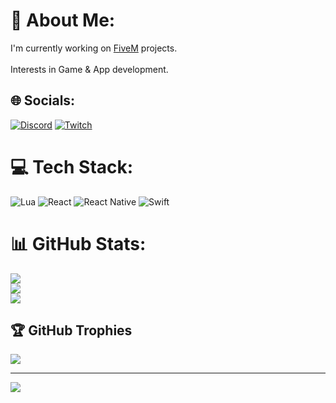 # 💫 About Me:
I'm currently working on [FiveM](https://fivem.net) projects.<br><br>Interests in Game & App development.


## 🌐 Socials:
[![Discord](https://img.shields.io/badge/Discord-%237289DA.svg?logo=discord&logoColor=white)](https://discord.gg/yX72Udf2ga) [![Twitch](https://img.shields.io/badge/Twitch-%239146FF.svg?logo=Twitch&logoColor=white)](https://twitch.tv/justdelta_) 

# 💻 Tech Stack:
![Lua](https://img.shields.io/badge/lua-%232C2D72.svg?style=for-the-badge&logo=lua&logoColor=white)
![React](https://img.shields.io/badge/react-%2320232a.svg?style=for-the-badge&logo=react&logoColor=%2361DAFB) ![React Native](https://img.shields.io/badge/react_native-%2320232a.svg?style=for-the-badge&logo=react&logoColor=%2361DAFB) ![Swift](https://img.shields.io/badge/swift-F54A2A?style=for-the-badge&logo=swift&logoColor=white)
# 📊 GitHub Stats:
![](https://github-readme-stats.vercel.app/api?username=JustDeltaAU&theme=dark&hide_border=false&include_all_commits=false&count_private=false)<br/>
![](https://github-readme-streak-stats.herokuapp.com/?user=JustDeltaAU&theme=dark&hide_border=false)<br/>
![](https://github-readme-stats.vercel.app/api/top-langs/?username=JustDeltaAU&theme=dark&hide_border=false&include_all_commits=false&count_private=false&layout=compact)

## 🏆 GitHub Trophies
![](https://github-profile-trophy.vercel.app/?username=JustDeltaAU&theme=onestar&no-frame=true&no-bg=false&margin-w=4)

---
[![](https://visitcount.itsvg.in/api?id=JustDeltaAU&icon=0&color=0)](https://visitcount.itsvg.in)

<!-- Proudly created with GPRM ( https://gprm.itsvg.in ) -->
